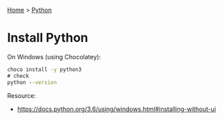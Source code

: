 [Home](../../README.md) > [Python](./README.md)

# Install Python

On Windows (using Chocolatey):
```cmd
choco install -y python3
# check
python --version
```

Resource:
- https://docs.python.org/3.6/using/windows.html#installing-without-ui

